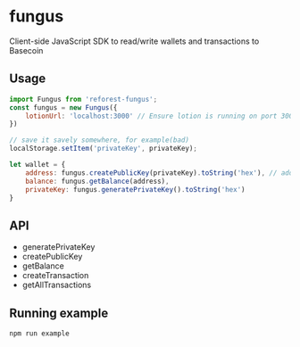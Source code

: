 # fungus
Client-side JavaScript SDK to read/write wallets and transactions to Basecoin

## Usage
```javascript
import Fungus from 'reforest-fungus';
const fungus = new Fungus({
    lotionUrl: 'localhost:3000' // Ensure lotion is running on port 3000
})

// save it savely somewhere, for example(bad)
localStorage.setItem('privateKey', privateKey);

let wallet = {
    address: fungus.createPublicKey(privateKey).toString('hex'), // address
    balance: fungus.getBalance(address),
    privateKey: fungus.generatePrivateKey().toString('hex')
}

```

## API
* generatePrivateKey
* createPublicKey
* getBalance
* createTransaction
* getAllTransactions

## Running example
```bash
npm run example
```

